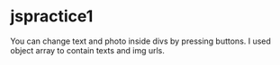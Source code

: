 # jspractice1
You can change text and photo inside divs by pressing buttons. I used object array to contain texts and img urls.
